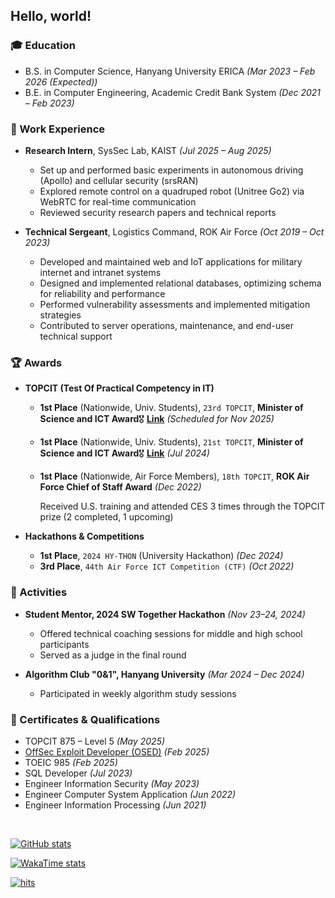 ## Hello, world!

### 🎓 Education

- B.S. in Computer Science, Hanyang University ERICA _(Mar 2023 – Feb 2026 (Expected))_
- B.E. in Computer Engineering, Academic Credit Bank System _(Dec 2021 – Feb 2023)_

### 💼 Work Experience

- **Research Intern**, SysSec Lab, KAIST _(Jul 2025 – Aug 2025)_

  - Set up and performed basic experiments in autonomous driving (Apollo) and cellular security (srsRAN)
  - Explored remote control on a quadruped robot (Unitree Go2) via WebRTC for real-time communication
  - Reviewed security research papers and technical reports

- **Technical Sergeant**, Logistics Command, ROK Air Force _(Oct 2019 – Oct 2023)_
  - Developed and maintained web and IoT applications for military internet and intranet systems
  - Designed and implemented relational databases, optimizing schema for reliability and performance
  - Performed vulnerability assessments and implemented mitigation strategies
  - Contributed to server operations, maintenance, and end-user technical support

### 🏆 Awards

- **TOPCIT (Test Of Practical Competency in IT)**

  - **1st Place** (Nationwide, Univ. Students), `23rd TOPCIT`, **Minister of Science and ICT Award**🎖️ [**Link**](https://www.newshyu.com/news/articleView.html?idxno=1019453) _(Scheduled for Nov 2025)_
  - **1st Place** (Nationwide, Univ. Students), `21st TOPCIT`, **Minister of Science and ICT Award**🎖️ [**Link**](https://www.ajunews.com/view/20240717170622813) _(Jul 2024)_
  - **1st Place** (Nationwide, Air Force Members), `18th TOPCIT`, **ROK Air Force Chief of Staff Award** _(Dec 2022)_

    Received U.S. training and attended CES 3 times through the TOPCIT prize (2 completed, 1 upcoming)

- **Hackathons & Competitions**
  - **1st Place**, `2024 HY-THON` (University Hackathon) _(Dec 2024)_
  - **3rd Place**, `44th Air Force ICT Competition (CTF)` _(Oct 2022)_

### 🚩 Activities

- **Student Mentor, 2024 SW Together Hackathon** _(Nov 23–24, 2024)_

  - Offered technical coaching sessions for middle and high school participants
  - Served as a judge in the final round

- **Algorithm Club "0&1", Hanyang University** _(Mar 2024 – Dec 2024)_
  - Participated in weekly algorithm study sessions

### 📜 Certificates & Qualifications

- TOPCIT 875 – Level 5 _(May 2025)_
- [OffSec Exploit Developer (OSED)](https://credentials.offsec.com/8b8c6dff-790b-4d09-ba86-aa9e519e5b71#acc.q2niwjfm) _(Feb 2025)_
- TOEIC 985 _(Feb 2025)_
- SQL Developer _(Jul 2023)_
- Engineer Information Security _(May 2023)_
- Engineer Computer System Application _(Jun 2022)_
- Engineer Information Processing _(Jun 2021)_

<br>

[![GitHub stats](https://github-readme-stats.vercel.app/api?username=up2moon&show_icons=true)](https://github.com/anuraghazra/github-readme-stats)

[![WakaTime stats](https://github-readme-stats.vercel.app/api/wakatime?username=up2moon&layout=compact&hide=ini,swig,objective-c,smali,nginx%20configuration%20file,typescript,php,rust,makefile,git,git%20config,cshtml,csv,text,markdown,binary)](https://github.com/anuraghazra/github-readme-stats)

[![hits](https://myhits.vercel.app/api/hit/https%3A%2F%2Fgithub.com%2Fup2moon?color=blue&label=hits&size=small)](https://myhits.vercel.app)

